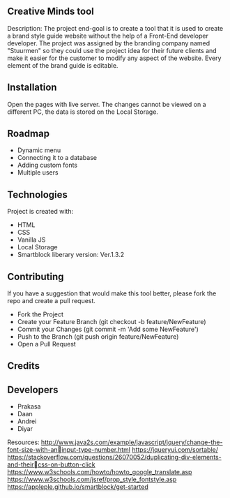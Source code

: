 ## Creative Minds tool

Description:
The project end-goal is to create a tool that it is used to create a brand style guide website without the help of a Front-End developer developer. The project was assigned by the branding company named "Stuurmen" so they could use the project idea for their future clients and make it easier for the customer to modify any aspect of the website. Every element of the brand guide is editable.

## Installation

Open the pages with live server.
The changes cannot be viewed on a different PC, the data is stored on the Local Storage.

## Roadmap

* Dynamic menu
* Connecting it to a database
* Adding custom fonts
* Multiple users

## Technologies

Project is created with:

* HTML
* CSS
* Vanilla JS
* Local Storage
* Smartblock liberary version: Ver.1.3.2

## Contributing

If you have a suggestion that would make this tool better, please fork the repo and create a pull request.

- Fork the Project
- Create your Feature Branch (git checkout -b feature/NewFeature)
- Commit your Changes (git commit -m 'Add some NewFeature')
- Push to the Branch (git push origin feature/NewFeature)
- Open a Pull Request


## Credits
## Developers
* Prakasa
* Daan
* Andrei
* Diyar

Resources:
http://www.java2s.com/example/javascript/jquery/change-the-font-size-with-aninput-type-number.html
https://jqueryui.com/sortable/
https://stackoverflow.com/questions/26070052/duplicating-div-elements-and-theircss-on-button-click
https://www.w3schools.com/howto/howto_google_translate.asp
https://www.w3schools.com/jsref/prop_style_fontstyle.asp
https://appleple.github.io/smartblock/get-started

 
